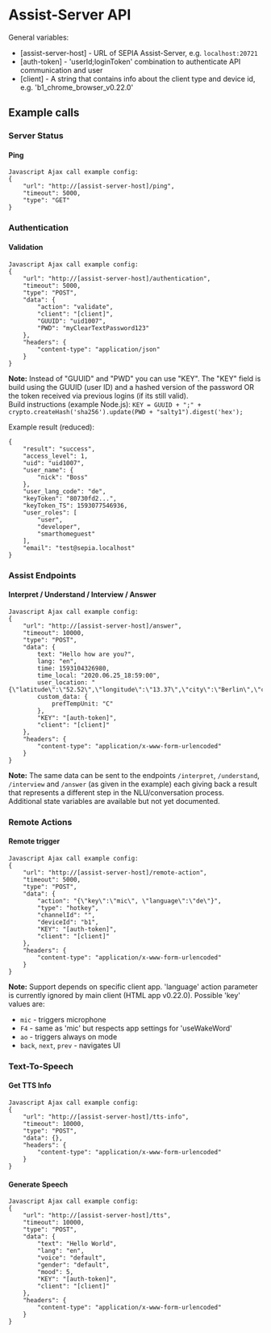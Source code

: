 # Assist-Server API

General variables:
* [assist-server-host] - URL of SEPIA Assist-Server, e.g. `localhost:20721`
* [auth-token] - 'userId;loginToken' combination to authenticate API communication and user
* [client] - A string that contains info about the client type and device id, e.g. 'b1_chrome_browser_v0.22.0'

## Example calls

### Server Status

#### Ping

```
Javascript Ajax call example config:
{
    "url": "http://[assist-server-host]/ping",
    "timeout": 5000,
    "type": "GET"
}
```

### Authentication

#### Validation

```
Javascript Ajax call example config:
{
	"url": "http://[assist-server-host]/authentication",
	"timeout": 5000,
	"type": "POST",
	"data": {
		"action": "validate",
		"client": "[client]",
		"GUUID": "uid1007",
		"PWD": "myClearTextPassword123"
	},
	"headers": {
		"content-type": "application/json"
	}
}
```

**Note:** Instead of "GUUID" and "PWD" you can use "KEY". The "KEY" field is build using the GUUID (user ID) and a hashed version of the password OR the token received via previous logins (if its still valid).  
Build instructions (example Node.js): `KEY = GUUID + ";" + crypto.createHash('sha256').update(PWD + "salty1").digest('hex');`  
  
Example result (reduced):
```
{
	"result": "success",
	"access_level": 1,
	"uid": "uid1007",
	"user_name": {
		"nick": "Boss"
	},
	"user_lang_code": "de",
	"keyToken": "80730fd2...",
	"keyToken_TS": 1593077546936,
	"user_roles": [
		"user",
		"developer",
		"smarthomeguest"
	],
	"email": "test@sepia.localhost"
}
```

### Assist Endpoints

#### Interpret / Understand / Interview / Answer

```
Javascript Ajax call example config:
{
	"url": "http://[assist-server-host]/answer",
	"timeout": 10000,
	"type": "POST",
	"data": {
		text: "Hello how are you?",
		lang: "en",
		time: 1593104326980,
		time_local: "2020.06.25_18:59:00",
		user_location: "{\"latitude\":\"52.52\",\"longitude\":\"13.37\",\"city\":\"Berlin\",\"country\":\"Germany\"}",
		custom_data: {
			prefTempUnit: "C"
		},
		"KEY": "[auth-token]",
		"client": "[client]"
	},
	"headers": {
		"content-type": "application/x-www-form-urlencoded"
	}
}
```

**Note:** The same data can be sent to the endpoints `/interpret`, `/understand`, `/interview` and `/answer` (as given in the example) each giving back a result that represents a different step in the NLU/conversation process.  
Additional state variables are available but not yet documented.

### Remote Actions

#### Remote trigger

```
Javascript Ajax call example config:
{
	"url": "http://[assist-server-host]/remote-action",
	"timeout": 5000,
	"type": "POST",
	"data": {
		"action": "{\"key\":\"mic\", \"language\":\"de\"}",
		"type": "hotkey",
		"channelId": "",
		"deviceId": "b1",
		"KEY": "[auth-token]",
		"client": "[client]"
	},
	"headers": {
		"content-type": "application/x-www-form-urlencoded"
	}
}
```

**Note:** Support depends on specific client app. 'language' action parameter is currently ignored by main client (HTML app v0.22.0). Possible 'key' values are:
* `mic` - triggers microphone
* `F4` - same as 'mic' but respects app settings for 'useWakeWord'
* `ao` - triggers always on mode
* `back`, `next`, `prev` - navigates UI


### Text-To-Speech

#### Get TTS Info

```
Javascript Ajax call example config:
{
	"url": "http://[assist-server-host]/tts-info",
	"timeout": 10000,
	"type": "POST",
	"data": {},
	"headers": {
		"content-type": "application/x-www-form-urlencoded"
	}
}
```

#### Generate Speech

```
Javascript Ajax call example config:
{
	"url": "http://[assist-server-host]/tts",
	"timeout": 10000,
	"type": "POST",
	"data": {
		"text": "Hello World",
		"lang": "en",
		"voice": "default",
		"gender": "default",
		"mood": 5,
		"KEY": "[auth-token]",
		"client": "[client]"
	},
	"headers": {
		"content-type": "application/x-www-form-urlencoded"
	}
}
```

